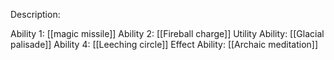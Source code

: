 Description:

Ability 1: [[magic missile]]
Ability 2: [[Fireball charge]]
Utility Ability: [[Glacial palisade]]
Ability 4: [[Leeching circle]]
Effect Ability: [[Archaic meditation]]
